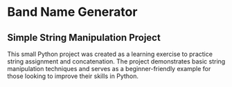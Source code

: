 # Band Name Generator

## Simple String Manipulation Project

This small Python project was created as a learning exercise to practice string assignment and concatenation. The project demonstrates basic string manipulation techniques and serves as a beginner-friendly example for those looking to improve their skills in Python.
